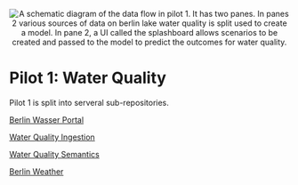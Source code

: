 <p align="center">
<img alt="A schematic diagram of the data flow in pilot 1. It has two panes. In panes 2 various sources of data on berlin lake water quality is split used to create a model. In pane 2, a UI called the splashboard allows scenarios to be created and passed to the model to predict the outcomes for water quality." src="https://github.com/user-attachments/assets/75ecc796-6ce8-4ac7-bb69-106956882e68">
</p>

# Pilot 1: Water Quality

Pilot 1 is split into  serveral sub-repositories.

[Berlin Wasser Portal](https://github.com/AD4GD/pilot-1-BerlinWasserPortal)

[Water Quality Ingestion](https://github.com/AD4GD/pilot-1-water-quality-ingestion)

[Water Quality Semantics](https://github.com/AD4GD/pilot-1-water-quality-semantics)

[Berlin Weather](https://github.com/AD4GD/pilot-1-berlin-weather)
